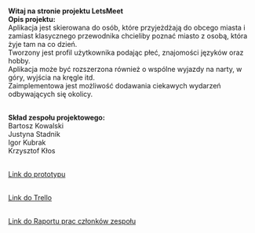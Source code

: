 <br><b>Witaj na stronie projektu LetsMeet</b>
<br><b>Opis projektu:</b>
<br>Aplikacja jest skierowana do osób, które przyjeżdżają do obcego miasta i zamiast klasycznego przewodnika chcieliby poznać miasto z osobą, która żyje tam na co dzień. 
<br>Tworzony jest profil użytkownika podając płeć, znajomości języków oraz hobby.
<br>Aplikacja może być rozszerzona również o wspólne wyjazdy na narty, w góry, wyjścia na kręgle itd. 
<br>Zaimplementowa jest możliwość dodawania ciekawych wydarzeń odbywających się okolicy.

<br><b>Skład zespołu projektowego:</b>
<br>Bartosz Kowalski
<br>Justyna Stadnik
<br>Igor Kubrak
<br>Krzysztof Kłos

<br><a target="_blank" href="https://github.com/LetsMeetBAI/LetsMeet/blob/master/LetsMeet.pdf">Link do prototypu

<br><a target="_blank" href="https://trello.com/b/y8X8UsU0/aplikacja-letsmeet"> Link do Trello
  
<br>Link do Raportu prac członków zespołu
